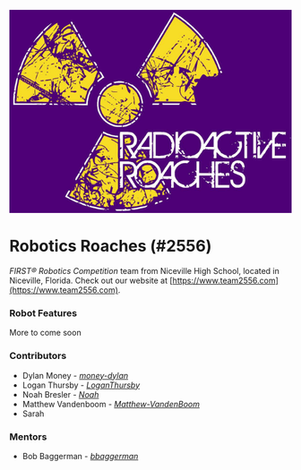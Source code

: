 ![logo](assets/logo.png)

# Robotics Roaches (#2556)
_FIRST&reg; Robotics Competition_ team from Niceville High School, located in Niceville, Florida.
Check out our website at [https://www.team2556.com](https://www.team2556.com).

### Robot Features
More to come soon

### Contributors
 * Dylan Money - [*money-dylan*](https://github.com/money-dylan)
 * Logan Thursby - [*LoganThursby*](https://github.com/LoganThursby)
 * Noah Bresler - [*Noah*](https://github.com/MrNoahz)
 * Matthew Vandenboom - [*Matthew-VandenBoom*](https://github.com/Matthew-VandenBoom)
 * Sarah

### Mentors
 * Bob Baggerman - [*bbaggerman*](https://github.com/bbaggerman)

<!-- # FRC-2018
New repository for the 2018 team 2556 frc code
 -->